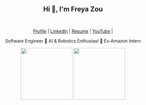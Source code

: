 
<div align="center">
    <h2>Hi 👋, I'm <a>Freya Zou </a></h2>
    <br>
    <p align="center">
        <a href="https://www.freyazou.com"><span>Profile</span></a> |
        <a href="https://www.linkedin.com/in/freya-zou-068615252/"><span>LinkedIn</span></a> |
        <a href=""><span>Resume</span></a> |
        <a href="https://www.youtube.com/@SuzyZou1998"><span>YouTube</span></a> |
    </p>
    <p>Software Engineer 🔹 AI & Robotics Enthusiast 🔹 Ex-Amazon Intern</p>
      <p align="center">
        <img src="https://github-readme-stats.vercel.app/api?username=Freya-Lee-Zou&count_private=true&theme=shadow_blue&show_icons=true&rank_icon=github&hide_border=true" height="165" />
        <img src="https://github-readme-stats.vercel.app/api/top-langs/?username=Freya-Lee-Zou&hide=css,html&theme=shadow_blue&layout=compact&hide_border=true" height="165" />
    </p>
</div>
